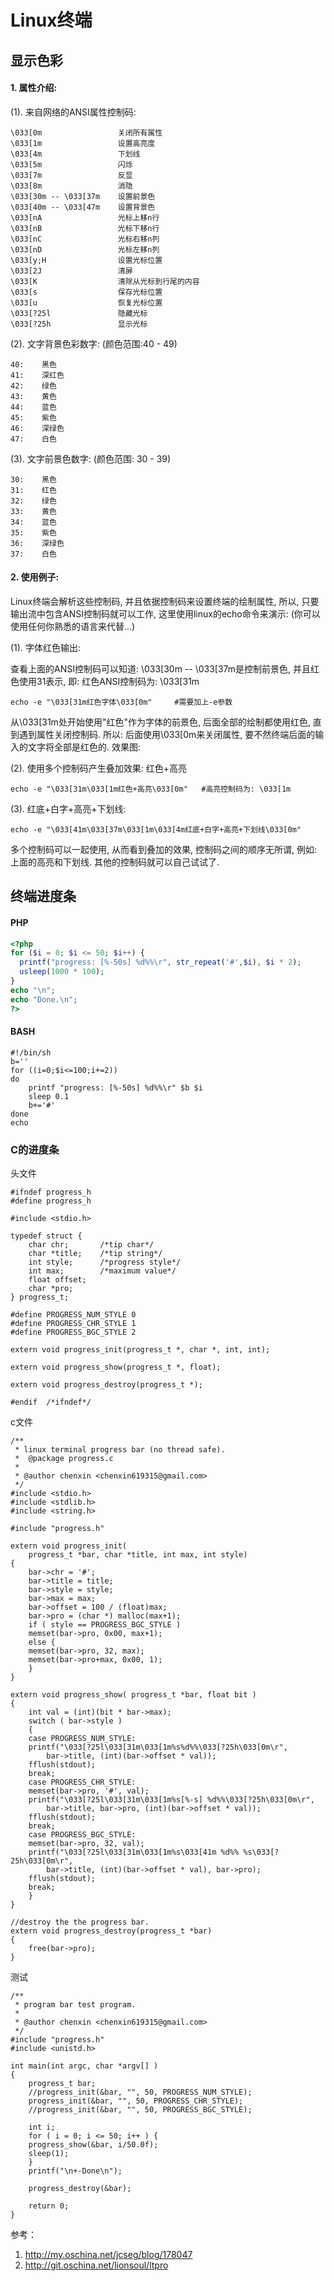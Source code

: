 # Linux终端

## 显示色彩

#### 1. 属性介绍: 
(1). 来自网络的ANSI属性控制码:
```
\033[0m                 关闭所有属性
\033[1m                 设置高亮度
\033[4m                 下划线
\033[5m                 闪烁
\033[7m                 反显
\033[8m                 消隐
\033[30m -- \033[37m    设置前景色
\033[40m -- \033[47m    设置背景色
\033[nA                 光标上移n行
\033[nB                 光标下移n行
\033[nC                 光标右移n列
\033[nD                 光标左移n列
\033[y;H                设置光标位置
\033[2J                 清屏
\033[K                  清除从光标到行尾的内容
\033[s                  保存光标位置
\033[u                  恢复光标位置
\033[?25l               隐藏光标
\033[?25h               显示光标
```

(2). 文字背景色彩数字: (颜色范围:40 - 49)
```
40:    黑色
41:    深红色
42:    绿色
43:    黄色
44:    蓝色
45:    紫色
46:    深绿色
47:    白色
```
(3). 文字前景色数字: (颜色范围: 30 - 39)
```
30:    黑色
31:    红色
32:    绿色
33:    黄色
34:    蓝色
35:    紫色
36:    深绿色
37:    白色
```

#### 2. 使用例子:
Linux终端会解析这些控制码, 并且依据控制码来设置终端的绘制属性, 所以, 只要输出流中包含ANSI控制码就可以工作, 这里使用linux的echo命令来演示:  (你可以使用任何你熟悉的语言来代替...)

(1). 字体红色输出:   

查看上面的ANSI控制码可以知道: \033[30m -- \033[37m是控制前景色, 并且红色使用31表示, 即: 红色ANSI控制码为:  \033[31m
```
echo -e "\033[31m红色字体\033[0m"     #需要加上-e参数
```

从\033[31m处开始使用"红色"作为字体的前景色, 后面全部的绘制都使用红色, 直到遇到属性关闭控制码. 所以: 后面使用\033[0m来关闭属性, 要不然终端后面的输入的文字将全部是红色的. 效果图:

(2). 使用多个控制码产生叠加效果:  红色+高亮
```
echo -e "\033[31m\033[1m红色+高亮\033[0m"   #高亮控制码为: \033[1m
```

(3). 红底+白字+高亮+下划线:
```
echo -e "\033[41m\033[37m\033[1m\033[4m红底+白字+高亮+下划线\033[0m"
```
多个控制码可以一起使用, 从而看到叠加的效果, 控制码之间的顺序无所谓, 例如: 上面的高亮和下划线.  其他的控制码就可以自己试试了.

## 终端进度条

#### PHP
```php
<?php
for ($i = 0; $i <= 50; $i++) {
  printf("progress: [%-50s] %d%%\r", str_repeat('#',$i), $i * 2); 
  usleep(1000 * 100); 
} 
echo "\n"; 
echo "Done.\n";
?>
```

#### BASH
```
#!/bin/sh
b=''
for ((i=0;$i<=100;i+=2))
do
	printf "progress: [%-50s] %d%%\r" $b $i
	sleep 0.1
	b+='#'
done
echo
```

### C的进度条

头文件
```
#ifndef progress_h
#define progress_h
 
#include <stdio.h>
 
typedef struct {
    char chr;       /*tip char*/
    char *title;    /*tip string*/
    int style;      /*progress style*/
    int max;        /*maximum value*/
    float offset;
    char *pro;
} progress_t;
 
#define PROGRESS_NUM_STYLE 0
#define PROGRESS_CHR_STYLE 1
#define PROGRESS_BGC_STYLE 2
 
extern void progress_init(progress_t *, char *, int, int);
 
extern void progress_show(progress_t *, float);
 
extern void progress_destroy(progress_t *);
 
#endif  /*ifndef*/
```

c文件
```
/**
 * linux terminal progress bar (no thread safe).
 *  @package progress.c
 *
 * @author chenxin <chenxin619315@gmail.com>
 */
#include <stdio.h>
#include <stdlib.h>
#include <string.h>
 
#include "progress.h"

extern void progress_init(
    progress_t *bar, char *title, int max, int style)
{
    bar->chr = '#';
    bar->title = title;
    bar->style = style;
    bar->max = max;
    bar->offset = 100 / (float)max;
    bar->pro = (char *) malloc(max+1);
    if ( style == PROGRESS_BGC_STYLE )
    memset(bar->pro, 0x00, max+1);
    else {
    memset(bar->pro, 32, max);
    memset(bar->pro+max, 0x00, 1);
    }
}
 
extern void progress_show( progress_t *bar, float bit )
{
    int val = (int)(bit * bar->max);
    switch ( bar->style ) 
    {
    case PROGRESS_NUM_STYLE:
    printf("\033[?25l\033[31m\033[1m%s%d%%\033[?25h\033[0m\r",
        bar->title, (int)(bar->offset * val));
    fflush(stdout);
    break;
    case PROGRESS_CHR_STYLE:
    memset(bar->pro, '#', val);
    printf("\033[?25l\033[31m\033[1m%s[%-s] %d%%\033[?25h\033[0m\r", 
        bar->title, bar->pro, (int)(bar->offset * val));
    fflush(stdout);
    break;
    case PROGRESS_BGC_STYLE:
    memset(bar->pro, 32, val);
    printf("\033[?25l\033[31m\033[1m%s\033[41m %d%% %s\033[?25h\033[0m\r", 
        bar->title, (int)(bar->offset * val), bar->pro);
    fflush(stdout);
    break;
    }
}
 
//destroy the the progress bar.
extern void progress_destroy(progress_t *bar)
{
    free(bar->pro);
}
```

测试
```
/**
 * program bar test program.
 *
 * @author chenxin <chenxin619315@gmail.com>
 */
#include "progress.h"
#include <unistd.h>
 
int main(int argc, char *argv[] )
{
    progress_t bar;
    //progress_init(&bar, "", 50, PROGRESS_NUM_STYLE);
    progress_init(&bar, "", 50, PROGRESS_CHR_STYLE);
    //progress_init(&bar, "", 50, PROGRESS_BGC_STYLE);
 
    int i;
    for ( i = 0; i <= 50; i++ ) {
    progress_show(&bar, i/50.0f);
    sleep(1);
    }
    printf("\n+-Done\n");
 
    progress_destroy(&bar);
 
    return 0;
}
```

参考：
1. http://my.oschina.net/jcseg/blog/178047  
2. http://git.oschina.net/lionsoul/ltpro  

